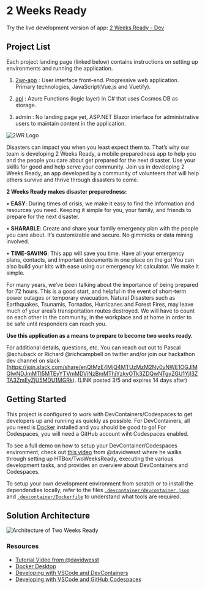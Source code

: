 # 2 Weeks Ready

Try the live development version of app: [2 Weeks Ready - Dev](https://sasquatch.2wr.org/)

## Project List

Each project landing page (linked below) contains instructions on setting up environments and running the application.

1. [2wr-app](2wr-app/README.md) : User interface front-end. Progressive web application. Primary technologies, JavaScript(Vue.js and Vuetify).

2. [api](api/README.md) : Azure Functions (logic layer) in C# that uses Cosmos DB as storage.

3. admin : No landing page yet, ASP.NET Blazor interface for administrative users to maintain content in the application.

![2WR Logo](https://user-images.githubusercontent.com/78102622/132778543-8d2331ac-f3bf-4f93-93a1-59b136e7978e.png)

Disasters can impact you when you least expect them to. That’s why our team is developing 2 Weeks Ready, a mobile preparedness app to help you and the people you care about get prepared for the next disaster. Use your skills for good and help serve your community. Join us in developing 2 Weeks Ready, an app developed by a community of volunteers that will help others survive and thrive through disasters to come.

**2 Weeks Ready makes disaster preparedness:**

•	**EASY**: During times of crisis, we make it easy to find the information and resources you need. Keeping it simple for you, your family, and friends to prepare for the next disaster. 

•	**SHARABLE**: Create and share your family emergency plan with the people you care about. It’s customizable and secure. No gimmicks or data mining involved. 

•	**TIME-SAVING**: This app will save you time. Have all your emergency plans, contacts, and important documents in one place on the go! You can also build your kits with ease using our emergency kit calculator. We make it simple. 

For many years, we’ve been talking about the importance of being prepared for 72 hours. This is a good start, and helpful in the event of short-term power outages or temporary evacuation. Natural Disasters such as Earthquakes, Tsunamis, Tornados, Hurricanes and Forest Fires, may leave much of your area’s transportation routes destroyed. We will have to count on each other in the community, in the workplace and at home in order to be safe until responders can reach you.

**Use this application as a means to prepare to become two weeks ready.**

For additional details, questions, etc.  You can reach out out to Pascal @schuback or Richard @richcampbell on twitter and/or join our hackathon dev channel on slack (https://join.slack.com/share/enQtMzE4MjQ4MTUzMzM2Ny0yNWE1OGJlMGIwNDJmMTI5MTEyYTVmMDViNzBmMThjYzkyOTk3ZDQwNTgyZGU1YjI3ZTA3ZmEyZjU5MDU1MGRk). (LINK posted 3/5 and expires 14 days after)

## Getting Started
This project is configured to work with DevContainers/Codespaces to get developers up and running as quickly as possible. For DevContainers, all you need is [Docker][2] installed and you should be good to go! For Codespaces, you will need a GitHub account wiht Codespaces enabled.

To see a full demo on how to setup your DevContainer/Codespaces environment, check out [this video][1] from @davidwesst where he walks through setting up HTBox/TwoWeeksReady, executing the various development tasks, and provides an overview about DevContainers and Codespaces.

To setup your own development environment from scratch or to install the dependendies locally, refer to the files [`.devcontainer/devcontainer.json`](https://github.com/HTBox/TwoWeeksReady/blob/main/.devcontainer/devcontainer.json) and [`.devcontainer/Dockerfile`](https://github.com/HTBox/TwoWeeksReady/blob/main/.devcontainer/devcontainer.json) to understand what tools are required.

## Solution Architecture

![Architecture of Two Weeks Ready](https://user-images.githubusercontent.com/2531875/168096742-0b29eee3-b3e1-4485-9d77-c095cb6a9f2e.png)


### Resources
- [Tutorial Video from @davidwesst][1]
- [Docker Desktop][2]
- [Developing with VSCode and DevContainers][3]
- [Developing with VSCode and GitHub Codespaces][4]

[1]: https://www.youtube.com/watch?v=rYfsNBODfZc
[2]: https://www.docker.com/products/personal/
[3]: https://code.visualstudio.com/docs/remote/containers#_quick-start-try-a-development-container
[4]: https://code.visualstudio.com/docs/remote/codespaces
